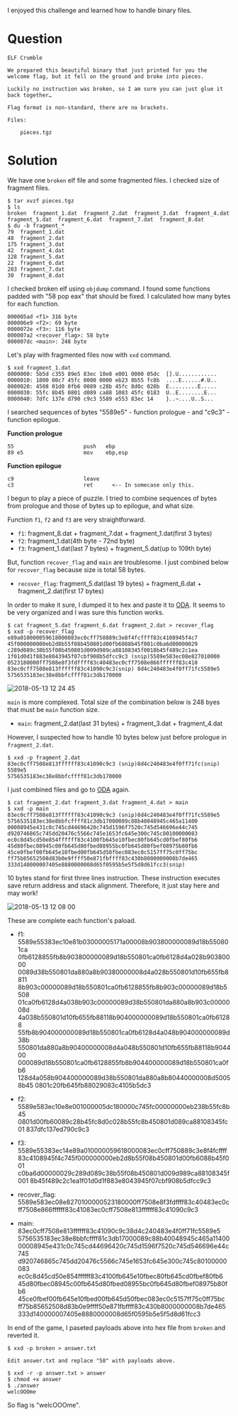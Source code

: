 I enjoyed this challenge and learned how to handle binary files.

# Question
```
ELF Crumble

We prepared this beautiful binary that just printed for you the welcome flag, but it fell on the ground and broke into pieces.

Luckily no instruction was broken, so I am sure you can just glue it back together…

Flag format is non-standard, there are no brackets.

Files:

    pieces.tgz
```

# Solution
We have one `broken` elf file and some fragmented files. I checked size of fragment files.
```
$ tar xvzf pieces.tgz
$ ls
broken  fragment_1.dat  fragment_2.dat  fragment_3.dat  fragment_4.dat  fragment_5.dat  fragment_6.dat  fragment_7.dat  fragment_8.dat
$ du -b fragment_*
79	fragment_1.dat
48	fragment_2.dat
175	fragment_3.dat
42	fragment_4.dat
128	fragment_5.dat
22	fragment_6.dat
283	fragment_7.dat
30	fragment_8.dat
```

I checked broken elf using `objdump` command. I found some functions padded with "58 pop eax" that should be fixed. I calculated how many bytes for each function.

```
000005ad <f1> 316 byte
000006e9 <f2>: 69 byte
0000072e <f3>: 116 byte
000007a2 <recover_flag>: 58 byte
000007dc <main>: 248 byte
```

Let's play with fragmented files now with `xxd` command.

```
$ xxd fragment_1.dat
0000000: 5b5d c355 89e5 83ec 10e8 e001 0000 05dc  [].U............
0000010: 1800 00c7 45fc 0000 0000 eb23 8b55 fc8b  ....E......#.U..
0000020: 4508 01d0 0fb6 0089 c28b 45fc 8d0c 028b  E.........E.....
0000030: 55fc 8b45 0801 d089 ca88 1083 45fc 0183  U..E........E...
0000040: 7dfc 137e d790 c9c3 5589 e553 83ec 14    }..~....U..S...
```

I searched sequences of bytes "5589e5" - function prologue - and "c9c3" - function epilogue.

**Function prologue**
```
55                   	push   ebp
89 e5                	mov    ebp,esp
 ```

**Function epilogue**
```
c9                   	leave  
c3                   	ret      <-- In somecase only this.
```

I begun to play a piece of puzzle. I tried to combine sequences of bytes from prologue and those of bytes up to epilogue, and what size.

Function `f1`, `f2` and `f3` are very straightforward.

* `f1`: fragment_8.dat + fragment_7.dat + fragment_1.dat(first 3 bytes)
* `f2`: fragment_1.dat(4th byte - 72nd byte)
* `f3`: fragment_1.dat(last 7 bytes) + fragment_5.dat(up to 109th byte)

But, function `recover_flag` and `main` are troublesome. I just combined below for `recover_flag` because size is total 58 bytes. 

* `recover_flag`: fragment_5.dat(last 19 bytes) + fragment_6.dat + fragment_2.dat(first 17 bytes)

In order to make it sure, I dumped it to hex and paste it to [ODA](https://onlinedisassembler.com/odaweb/). It seems to be very organized and I was sure this function works.

```
$ cat fragment_5.dat fragment_6.dat fragment_2.dat > recover_flag
$ xxd -p recover_flag 
e89a010000059618000083ec0cff750889c3e8f4fcffff83c4108945f4c7
45f000000000eb2d8b55f08b450801d00fb6088b45f001c0ba6d00000029
c289d089c38b55f08b450801d009d989ca88108345f0018b45f489c2c1ea
1f01d0d1f883e8043945f07cbf908b5dfcc9c3 (snip)5589e583ec08e827010000
0523180000ff7508e8f3fdffff83c40483ec0cff7508e866ffffff83c410
83ec0cff7508e813ffffff83c41090c9c3(snip) 8d4c240483e4f0ff71fc5589e5
5756535183ec38e8bbfcffff81c3db170000
```
![2018-05-13 12 24 45](https://user-images.githubusercontent.com/9530961/39963530-a8e938d8-56a8-11e8-9d04-8fd198bba3b3.png)


`main` is more complexed. Total size of the combination below is 248 byes that must be `main` function size.

* `main`: fragment_2.dat(last 31 bytes) + fragment_3.dat + fragment_4.dat

However, I suspected how to handle 10 bytes below just before prologue in `fragment_2.dat`.

```
$ xxd -p fragment_2.dat 
83ec0cff7508e813ffffff83c41090c9c3 (snip)8d4c240483e4f0ff71fc(snip) 5589e5
5756535183ec38e8bbfcffff81c3db170000
```

I just combined files and go to [ODA](https://onlinedisassembler.com/odaweb/) again.
```
$ cat fragment_2.dat fragment_3.dat fragment_4.dat > main
$ xxd -p main
83ec0cff7508e813ffffff83c41090c9c3 (snip)8d4c240483e4f0ff71fc5589e5
5756535183ec38e8bbfcffff81c3db17000089c88b40048945c465a11400
00008945e431c0c745cd44696420c745d1596f7520c745d546696e44c745
d920746865c745dd20476c5566c745e1653fc645e300c745c80100000083
ec0c8d45cd50e854ffffff83c4100fb645e10fbec80fb645cd0fbef80fb6
45d80fbec08945c00fb645d80fbed08955bc0fb645d80fbef08975b80fb6
45ce0fbef00fb645e10fbed00fb645d50fbec083ec0c5157ff75c0ff75bc
ff75b85652508d83b0e9ffff50e871fbffff83c430b8000000008b7de465
333d140000007405e8880000008d65f0595b5e5f5d8d61fcc3(snip)
```

10 bytes stand for first three lines instruction. These instruction executes save return address and stack alignment. Therefore, it just stay here and may work!

![2018-05-13 12 08 00](https://user-images.githubusercontent.com/9530961/39963472-9f2c3496-56a6-11e8-96f5-6a02d3090aa9.png)

These are complete each function's paload.

* f1:
5589e55383ec10e81b03000005171a00008b903800000089d18b550801ca
0fb6128855fb8b903800000089d18b550801ca0fb6128d4a028b90380000
0089d38b550801da880a8b90380000008d4a028b550801d10fb655fb8811
8b903c00000089d18b550801ca0fb6128855fb8b903c00000089d18b5508
01ca0fb6128d4a038b903c00000089d38b550801da880a8b903c0000008d
4a038b550801d10fb655fb88118b904000000089d18b550801ca0fb61288
55fb8b904000000089d18b550801ca0fb6128d4a048b904000000089d38b
550801da880a8b90400000008d4a048b550801d10fb655fb88118b904400
000089d18b550801ca0fb6128855fb8b904400000089d18b550801ca0fb6
128d4a058b904400000089d38b550801da880a8b80440000008d50058b45
0801c20fb645fb88029083c4105b5dc3

* f2:
5589e583ec10e8e001000005dc180000c745fc00000000eb238b55fc8b45
0801d00fb60089c28b45fc8d0c028b55fc8b450801d089ca88108345fc01
837dfc137ed790c9c3

* f3:
5589e55383ec14e89a010000059618000083ec0cff750889c3e8f4fcffff
83c4108945f4c745f000000000eb2d8b55f08b450801d00fb6088b45f001
c0ba6d00000029c289d089c38b55f08b450801d009d989ca88108345f001
8b45f489c2c1ea1f01d0d1f883e8043945f07cbf908b5dfcc9c3

* recover_flag:
5589e583ec08e8270100000523180000ff7508e8f3fdffff83c40483ec0c
ff7508e866ffffff83c41083ec0cff7508e813ffffff83c41090c9c3

* main:
83ec0cff7508e813ffffff83c41090c9c38d4c240483e4f0ff71fc5589e5
5756535183ec38e8bbfcffff81c3db17000089c88b40048945c465a11400
00008945e431c0c745cd44696420c745d1596f7520c745d546696e44c745
d920746865c745dd20476c5566c745e1653fc645e300c745c80100000083
ec0c8d45cd50e854ffffff83c4100fb645e10fbec80fb645cd0fbef80fb6
45d80fbec08945c00fb645d80fbed08955bc0fb645d80fbef08975b80fb6
45ce0fbef00fb645e10fbed00fb645d50fbec083ec0c5157ff75c0ff75bc
ff75b85652508d83b0e9ffff50e871fbffff83c430b8000000008b7de465
333d140000007405e8880000008d65f0595b5e5f5d8d61fcc3

In end of the game, I paseted payloads above into hex file from `broken` and reverted it.

```
$ xxd -p broken > answer.txt

Edit answer.txt and replace "58" with payloads above.

$ xxd -r -p answer.txt > answer
$ chmod +x answer
$ ./answer 
welcOOOme
```

So flag is "welcOOOme".


